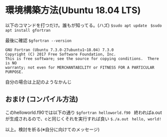 # 環境構築方法(Ubuntu 18.04 LTS)
以下のコマンドを打つだけ。誰もが知ってる。(ハズ)
`$sudo apt update `
`$sudo apt install gfortran `

最後に確認
`$gfortran --version `
```
GNU Fortran (Ubuntu 7.3.0-27ubuntu1~18.04) 7.3.0
Copyright (C) 2017 Free Software Foundation, Inc.
This is free software; see the source for copying conditions.  There is NO
warranty; not even for MERCHANTABILITY or FITNESS FOR A PARTICULAR PURPOSE.
```
自分の場合は上記のようなかんじ

## おまけ (コンパイル方法)
このhelloworld.f90では以下の通り
`$gfortran helloworld.f90 `
終わればa.outが生成されるので、cと同じくそれを実行すれば良い
`$./a.out `
` hello, world! `

以上。検討を祈る(※自分に向けてのメッセージ)